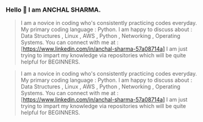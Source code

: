 ### Hello 👋 I am ANCHAL SHARMA.

> I am a novice in coding who's consistently practicing codes everyday.
> My primary coding language : Python.
> I am happy to discuss about : Data Structures , Linux , AWS , Python , Networking , Operating Systems.
> You can connect with me at : [https://www.linkedin.com/in/anchal-sharma-57a08714a]
> I am just trying to impart my knowledge via repositories which will be quite helpful for BEGINNERS. 


<!--
**Anchals24/Anchals24** is a ✨ _special_ ✨ repository because its `README.md` (this file) appears on your GitHub profile.

Here are some ideas to get you started:

- 🔭 I’m currently working on ...
- 🌱 I’m currently learning
- 👯 I’m looking to collaborate on ...
- 🤔 I’m looking for help with ...
- 💬 Ask me about ...
- 📫 How to reach me: ...
- 😄 Pronouns: ...
- ⚡ Fun fact: ...
-->
> I am a novice in coding who's consistently practicing codes everyday.
> My primary coding language : Python.
> I am happy to discuss about : Data Structures , Linux , AWS , Python , Networking , Operating Systems.
> You can connect with me at : [https://www.linkedin.com/in/anchal-sharma-57a08714a]
> I am just trying to impart my knowledge via repositories which will be quite helpful for BEGINNERS. 
